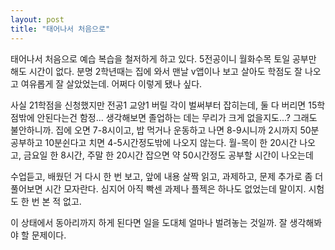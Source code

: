 ```yaml
---
layout: post
title: "태어나서 처음으로"
---
```

태어나서 처음으로 예습 복습을 철저하게 하고 있다. 5전공이니 월화수목 토일 공부만 해도 시간이 없다.
분명 2학년때는 집에 와서 맨날 v앱이나 보고 살아도 학점도 잘 나오고 여유롭게 잘 살았었는데. 어쩌다 이렇게 됐나 싶다.

사실 21학점을 신청했지만 전공1 교양1 버릴 각이 벌써부터 잡히는데, 둘 다 버리면 15학점밖에 안된다는건 함정...
생각해보면 졸업하는 데는 무리가 크게 없을지도...? 그래도 불안하니까.
집에 오면 7-8시이고, 밥 먹거나 운동하고 나면 8-9시니까 2시까지 50분공부하고 10분쉰다고 치면 4-5시간정도밖에 나오지 않는다.
월-목이 한 20시간 나오고, 금요일 한 8시간, 주말 한 20시간 잡으면 약 50시간정도 공부할 시간이 나오는데

수업듣고, 배웠던 거 다시 한 번 보고, 앞에 내용 살짝 읽고, 과제하고, 문제 추가로 좀 더 풀어보면 시간 모자란다.
심지어 아직 빡센 과제나 플젝은 하나도 없었는데 말이지. 시험도 한 번 본 적 없고.

이 상태에서 동아리까지 하게 된다면 일을 도대체 얼마나 벌려놓는 것일까. 잘 생각해봐야 할 문제이다.
